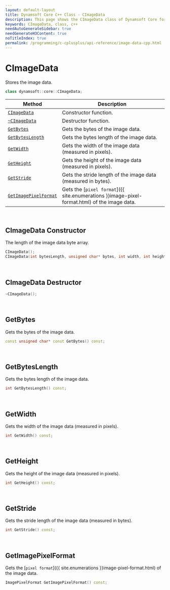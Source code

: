 ```yaml
---
layout: default-layout
title: Dynamsoft Core C++ Class - CImageData
description: This page shows the CImageData class of Dynamsoft Core for C & C++ Language.
keywords: CImageData, class, c++
needAutoGenerateSidebar: true
needGenerateH3Content: true
noTitleIndex: true
permalink: /programming/c-cplusplus/api-reference/image-data-cpp.html
---
```


# CImageData

Stores the image data.  

```cpp
class dynamsoft::core::CImageData;
```

| Method | Description |
|--------|-------------|
|[`CImageData`](#cimagedata-constructor)| Constructor function. |
|[`~CImageData`](#cimagedata-destructor)| Destructor function. |
|[`GetBytes`](#getbytes)| Gets the bytes of the image data. |
|[`GetBytesLength`](#getbyteslength)| Gets the bytes length of the image data. |
|[`GetWidth`](#getwidth)| Gets the width of the image data (measured in pixels). |
|[`GetHeight`](#getheight)| Gets the height of the image data (measured in pixels). |
|[`GetStride`](#getstride)| Gets the stride length of the image data (measured in bytes). |
|[`GetImagePixelFormat`](#getimagepixelformat)| Gets the [`pixel format`]({{ site.enumerations }}image-pixel-format.html) of the image data. |

&nbsp;

## CImageData Constructor

The length of the image data byte array.

```cpp
CImageData();
CImageData(int bytesLength, unsigned char* bytes, int width, int height, int stride, ImagePixelFormat format);
```

&nbsp;

## CImageData Destructor

```cpp
~CImageData();
```

&nbsp;

## GetBytes

Gets the bytes of the image data.

```cpp
const unsigned char* const GetBytes() const;
```

&nbsp;

## GetBytesLength

Gets the bytes length of the image data.

```cpp
int GetBytesLength() const;
```

&nbsp;

## GetWidth

Gets the width of the image data (measured in pixels).

```cpp
int GetWidth() const;
```

&nbsp;

## GetHeight

Gets the height of the image data (measured in pixels).

```cpp
int GetHeight() const;
```

&nbsp;

## GetStride

Gets the stride length of the image data (measured in bytes).

```cpp
int GetStride() const;
```

&nbsp;

## GetImagePixelFormat

Gets the [`pixel format`]({{ site.enumerations }}image-pixel-format.html) of the image data.

```cpp
ImagePixelFormat GetImagePixelFormat() const;
```
